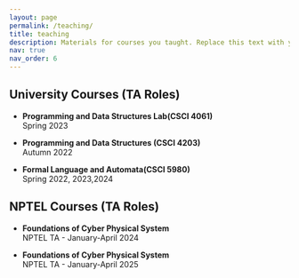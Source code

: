 ```yaml
---
layout: page
permalink: /teaching/
title: teaching
description: Materials for courses you taught. Replace this text with your description.
nav: true
nav_order: 6
---
```


<!-- For now, this page is assumed to be a static description of your courses. You can convert it to a collection similar to `_projects/` so that you can have a dedicated page for each course.

Organize your courses by years, topics, or universities, however you like! -->
## University Courses (TA Roles)

- **Programming and Data Structures Lab(CSCI 4061)**  
  Spring 2023

- **Programming and Data Structures (CSCI 4203)**  
  Autumn 2022

- **Formal Language and Automata(CSCI 5980)**  
  Spring 2022, 2023,2024

## NPTEL Courses (TA Roles)

- **Foundations of Cyber Physical System**  
  NPTEL TA - January-April 2024

- **Foundations of Cyber Physical System**  
  NPTEL TA - January-April 2025
